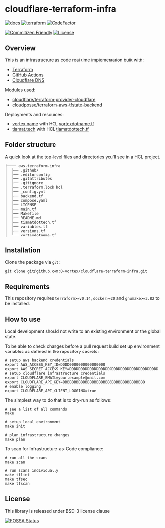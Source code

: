 # cloudflare-terraform-infra

[![docs](https://github.com/0-vortex/cloudflare-terraform-infra/actions/workflows/docs.yml/badge.svg)](https://github.com/0-vortex/cloudflare-terraform-infra/actions/workflows/docs.yml)
 [![terraform](https://github.com/0-vortex/cloudflare-terraform-infra/actions/workflows/terraform.yml/badge.svg)](https://github.com/0-vortex/cloudflare-terraform-infra/actions/workflows/terraform.yml)
 [![CodeFactor](https://www.codefactor.io/repository/github/0-vortex/cloudflare-terraform-infra/badge)](https://www.codefactor.io/repository/github/0-vortex/cloudflare-terraform-infra)

[![Commitizen Friendly](https://img.shields.io/badge/commitizen-friendly-brightgreen.svg)](http://commitizen.github.io/cz-cli/)
 [![License](https://img.shields.io/github/license/0-vortex/workers-lastfm-shields)](./LICENSE)

## Overview

This is an infrastructure as code real time implementation built with:
- [Terraform](https://www.terraform.io) 
- [GitHub Actions](https://github.com/features/actions) 
- [Cloudflare DNS](https://www.cloudflare.com/en-gb/dns)

Modules used:
- [cloudflare/terraform-provider-cloudflare](https://github.com/cloudflare/terraform-provider-cloudflare)
- [cloudposse/terraform-aws-tfstate-backend](https://github.com/cloudposse/terraform-aws-tfstate-backend)

Deployments and resources:
- [vortex.name](https://vortex.name) with HCL [vortexdotname.tf](./vortexdotname.tf)
- [tiamat.tech](https://tiamat.tech) with HCL [tiamatdottech.tf](./tiamatdottech.tf)

## Folder structure

A quick look at the top-level files and directories you'll see in a HCL project.

```
├──── aws-terraform-infra
│  ├── .github/
│  ├── .editorconfig
│  ├── .gitattributes
│  ├── .gitignore
│  ├── .terraform.lock.hcl
│  ├── _config.yml
│  ├── backend.tf
│  ├── compose.yaml
│  ├── LICENSE
│  ├── main.tf
│  ├── Makefile
│  ├── README.md
│  ├── tiamatdottech.tf
│  ├── variables.tf
│  ├── versions.tf
│  └── vortexdotname.tf
```

## Installation

Clone the package via `git`:

```shell
git clone git@github.com:0-vortex/cloudflare-terraform-infra.git
```

## Requirements

This repository requires `terraform>=v0.14`, `docker>=20` and `gnumake>=3.82` to be installed.

## How to use

Local development should not write to an existing environment or the global state.

To be able to check changes before a pull request build set up environment variables
as defined in the repository secrets:

```shell
# setup aws backend credentials 
export AWS_ACCESS_KEY_ID=DDDD0000000000000000
export AWS_SECRET_ACCESS_KEY=DDDDDDDDDDDDDDDDDDDDDDDDDDDDDDDDDDDDDDDD
# setup cloudflare infrastructure credentials
export CLOUDFLARE_EMAIL=your.example@mail.com
export CLOUDFLARE_API_KEY=BBBBBBBBBBBBBBBBBBBBBBBBBBBBBBBBBBBBB
# enable logging
export CLOUDFLARE_API_CLIENT_LOGGING=true
```

The simplest way to do that is to dry-run as follows:

```shell
# see a list of all commands
make

# setup local environment
make init

# plan infrastructure changes
make plan
```

To scan for Infrastructure-as-Code compliance:

```shell
# run all the scans
make scan

# run scans individually
make tflint
make tfsec
make tfscan
```

## License

This library is released under BSD-3 license clause.

[![FOSSA Status](https://app.fossa.com/api/projects/git%2Bgithub.com%2F0-vortex%2Fcloudflare-terraform-infra.svg?type=large)](https://app.fossa.com/projects/git%2Bgithub.com%2F0-vortex%2Fcloudflare-terraform-infra?ref=badge_large)
